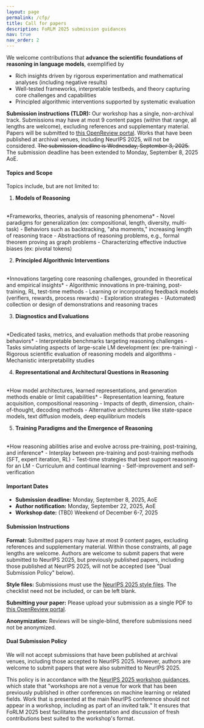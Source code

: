 ```yaml
---
layout: page
permalink: /cfp/
title: Call for papers
description: FoRLM 2025 submission guidances
nav: true
nav_order: 2
---
```


We welcome contributions that **advance the scientific foundations of reasoning in language models**, exemplified by
- Rich insights driven by rigorous experimentation and mathematical analyses (including negative results)
- Well-tested frameworks, interpretable testbeds, and theory capturing core challenges and capabilities
- Principled algorithmic interventions supported by systematic evaluation

**Submission instructions (TLDR):** Our workshop has a single, non-archival track. Submissions may have at most 9 content pages (within that range, all lengths are welcome), excluding references and supplementary material.
Papers will be submitted to <a href="https://openreview.net/group?id=NeurIPS.cc/2025/Workshop/FoRLM">this OpenReview portal</a>.
Works that have been published at archival venues, including NeurIPS 2025, will not be considered.
~~The submission deadline is Wednesday, September 3, 2025.~~
The submission deadline has been extended to Monday, September 8, 2025 AoE.

#### Topics and Scope

Topics include, but are not limited to:

1. **Models of Reasoning**
<br>
*Frameworks, theories, analysis of reasoning phenomena*
  - Novel paradigms for generalization (ex: compositional, length, diversity, multi-task)
  - Behaviors such as backtracking, "aha moments," increasing length of reasoning trace
  - Abstractions of reasoning problems, e.g., formal theorem proving as graph problems
  - Characterizing effective inductive biases (ex: pivotal tokens)

2. **Principled Algorithmic Interventions**
<br>
*Innovations targeting core reasoning challenges, grounded in theoretical and empirical insights*
  - Algorithmic innovations in pre-training, post-training, RL, test-time methods
  - Learning or incorporating feedback models (verifiers, rewards, process rewards)
  - Exploration strategies
  - (Automated) collection or design of demonstrations and reasoning traces 

3. **Diagnostics and Evaluations**
<br>
*Dedicated tasks, metrics, and evaluation methods that probe reasoning behaviors*
  - Interpretable benchmarks targeting reasoning challenges
  - Tasks simulating aspects of large-scale LM development (ex: pre-training)
  - Rigorous scientific evaluation of reasoning models and algorithms
  - Mechanistic interpretability studies

4. **Representational and Architectural Questions in Reasoning**
<br>
*How model architectures, learned representations, and generation methods enable or limit capabilities*
  - Representation learning, feature acquisition, compositional reasoning
  - Impacts of depth, dimension, chain-of-thought, decoding methods
  - Alternative architectures like state-space models, text diffusion models, deep equilibrium models

5. **Training Paradigms and the Emergence of Reasoning**
<br>
*How reasoning abilities arise and evolve across pre-training, post-training, and inference*
  - Interplay between pre-training and post-training methods (SFT, expert iteration, RL)
  - Test-time strategies that best support reasoning for an LM
  - Curriculum and continual learning 
  - Self-improvement and self-verification


#### Important Dates

- **Submission deadline:** Monday, September 8, 2025, AoE
- **Author notification:** Monday, September 22, 2025, AoE
- **Workshop date:** (TBD) Weekend of December 6-7, 2025


#### Submission Instructions

**Format:** Submitted papers may have at most 9 content pages, excluding references and supplementary material.
Within those constraints, all page lengths are welcome.
Authors are welcome to submit papers that were submitted to NeurIPS 2025, but previously published papers, including those published at NeurIPS 2025, will not be accepted (see "Dual Submission Policy" below).

**Style files:** Submissions must use the <a href="https://media.neurips.cc/Conferences/NeurIPS2025/Styles.zip">NeurIPS 2025 style files</a>. The checklist need not be included, or can be left blank.

**Submitting your paper:** Please upload your submission as a single PDF to <a href="https://openreview.net/group?id=NeurIPS.cc/2025/Workshop/FoRLM">this OpenReview portal</a>. 

**Anonymization:** Reviews will be single-blind, therefore submissions need not be anonymized.


#### Dual Submission Policy

We will not accept submissions that have been published at archival venues, including those accepted to NeurIPS 2025.
However, authors are welcome to submit papers that were also submitted to NeurIPS 2025.

This policy is in accordance with the
<a href="https://neurips.cc/Conferences/2025/CallForWorkshopsGuidance">NeurIPS 2025 workshop guidances</a>, which state that "workshops are not a venue for work that has been previously published in other conferences on machine learning or related fields. Work that is presented at the main NeurIPS conference should not appear in a workshop, including as part of an invited talk."
It ensures that FoRLM 2025 best facilitates the presentation and discussion of fresh contributions best suited to the workshop's format.

